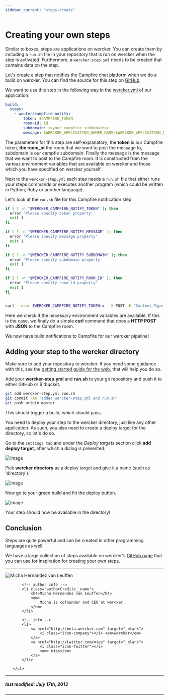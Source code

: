 ```yaml
---
sidebar_current: "steps-create"
---
```


# Creating your own steps

Similar to boxes, steps are applications on wercker. You can create them
by including a `run.sh` file in your repository that is run on wercker
when the step is activated. Furthermore, a `wercker-step.yml` needs to
be created that contains data on the step.

Let's create a step that notifies the Campfire chat platform when we do
a build on wercker. You can find the source for this step on
[GitHub](https://github.com/wwwouter/wercker-step-campfire-notify).

We want to use this step in the following way in the
[wercker.yml](/articles/werckeryml) of our application:

``` yaml
build:
  steps:
    - wouter/campfire-notify:
        token: $CAMPFIRE_TOKEN
        room-id: id
        subdomain: <<your campfire subdomain>>
        message: $WERCKER_APPLICATION_OWNER_NAME/$WERCKER_APPLICATION_NAME build by $WERCKER_STARTED_BY finished
```

The parameters for this step are self-explanatory; the **token** is our
Campfire token, **the room_id** the room that we want to post the
message to, subdomain is our campfie subdomain. Finally the message is
the message that we want to post to the Campfire room. It is constructed
from the various environment variables that are available on wercker and
those which you have specified on wercker yourself.

Next to the `wercker-step.yml` each step needs a `run.sh` file that
either runs your steps commands or executes another program (which could
be written in Python, Ruby or another language).

Let's look at the `run.sh` file for this Campfire notification step:

``` bash
if [ ! -n "$WERCKER_CAMPFIRE_NOTIFY_TOKEN" ]; then
  error 'Please specify token property'
  exit 1
fi

if [ ! -n "$WERCKER_CAMPFIRE_NOTIFY_MESSAGE" ]; then
  error 'Please specify message property'
  exit 1
fi

if [ ! -n "$WERCKER_CAMPFIRE_NOTIFY_SUBDOMAIN" ]; then
  error 'Please specify subdomain property'
  exit 1
fi

if [ ! -n "$WERCKER_CAMPFIRE_NOTIFY_ROOM_ID" ]; then
  error 'Please specify room_id property'
  exit 1
fi


curl --user $WERCKER_CAMPFIRE_NOTIFY_TOKEN:x  -X POST -H "Content-Type: application/json" -d "{\"message\":{\"body\":\"$WERCKER_CAMPFIRE_NOTIFY_MESSAGE\", \"type\":\"TextMessage\"}}" https://$WERCKER_CAMPFIRE_NOTIFY_SUBDOMAIN.campfirenow.com/room/$WERCKER_CAMPFIRE_NOTIFY_ROOM_ID/speak
```

Here we check if the necessary environment variables are available, If
this is the case, we finaly do a simple **curl** command that does a
**HTTP POST** with **JSON** to the Campfire room.

We now have build notifications to Campfire for our wercker pipeline!

## Adding your step to the wercker directory

Make sure to add your repository to wercker. If you need some guidance with this, see the [getting started guide for the web](/articles/gettingstarted/web.html), that will help you do so.

Add your **wercker-step.yml** and **run.sh** to your git repository and push it to either GitHub or Bitbucket.

``` bash
git add wercker-step.yml run.sh
git commit -am 'added wercker-step.yml and run.sh'
git push origin master
```

This should trigger a build, which should pass.

You need to deploy your step to the wercker directory, just like any
other application. As such, you also need to create a deploy target for
the directory, so let's do so.

Go to the `settings tab` and under the *Deploy targets* section click **add deploy target**, after which a dialog is presented.

![image](http://f.cl.ly/items/0n0g0C0W3e1o33322o2R/Screen%20Shot%202013-07-08%20at%203.54.58%20PM.png)

Pick **wercker directory** as a deploy target and give it a name (such as
'directory').

![image](http://f.cl.ly/items/222d453f1R2w1F3a3o1V/Screen%20Shot%202013-07-08%20at%203.55.20%20PM.png)

Now go to your green build and hit the deploy button.

![image](http://f.cl.ly/items/0g2Z3p2A1B3g1X2j0v1w/Screen%20Shot%202013-07-08%20at%204.15.09%20PM.png)

Your step should now be available in the directory!

## Conclusion

Steps are quite powerful and can be created in other programming
languages as well.

We have a large collection of steps available on wercker's [GitHub
page](http://github.com/wercker) that you can use for inspiration for
creating your own steps.

-------

<div class="authorCredits">
    <span class="profile-picture">
        <img src="https://secure.gravatar.com/avatar/d4b19718f9748779d7cf18c6303dc17f?d=identicon&s=192" alt="Micha Hernandez van Leuffen"/>
    </span>
    <ul class="authorCredits">

        <!-- author info -->
        <li class="authorCredits__name">
            <h4>Micha Hernandez van Leuffen</h4>
            <em>
                Micha is cofounder and CEO at wercker.
            </em>
        </li>

        <!-- info -->
        <li>
            <a href="http://beta.wercker.com" target="_blank">
                <i class="icon-company"></i> <em>wercker</em>
            </a>
            <a href="http://twitter.com/mies" target="_blank">
                <i class="icon-twitter"></i>
                <em> mies</em>
            </a>
        </li>

    </ul>
</div>

-------
##### last modified: July 17th, 2013
-------
